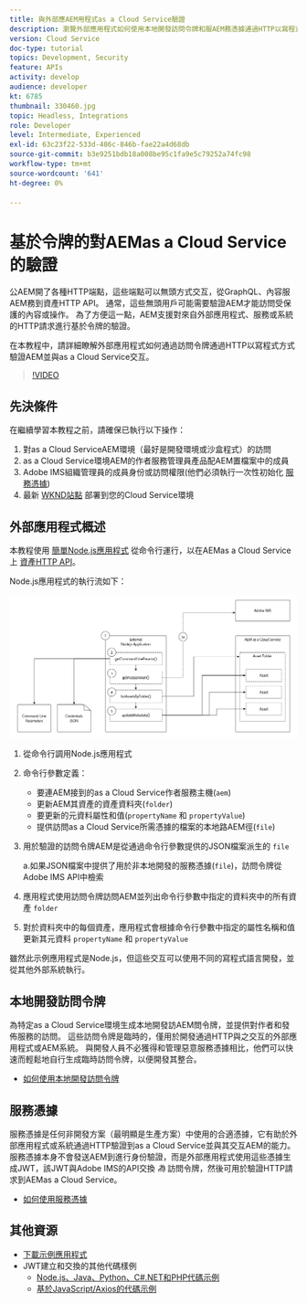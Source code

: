 ```yaml
---
title: 與外部應AEM用程式as a Cloud Service驗證
description: 瀏覽外部應用程式如何使用本地開發訪問令牌和服AEM務憑據通過HTTP以寫程式方式驗證as a Cloud Service並與其交互。
version: Cloud Service
doc-type: tutorial
topics: Development, Security
feature: APIs
activity: develop
audience: developer
kt: 6785
thumbnail: 330460.jpg
topic: Headless, Integrations
role: Developer
level: Intermediate, Experienced
exl-id: 63c23f22-533d-486c-846b-fae22a4d68db
source-git-commit: b3e9251bdb18a008be95c1fa9e5c79252a74fc98
workflow-type: tm+mt
source-wordcount: '641'
ht-degree: 0%

---
```


# 基於令牌的對AEMas a Cloud Service的驗證

公AEM開了各種HTTP端點，這些端點可以無頭方式交互，從GraphQL、內容服AEM務到資產HTTP API。 通常，這些無頭用戶可能需要驗證AEM才能訪問受保護的內容或操作。 為了方便這一點，AEM支援對來自外部應用程式、服務或系統的HTTP請求進行基於令牌的驗證。

在本教程中，請詳細瞭解外部應用程式如何通過訪問令牌通過HTTP以寫程式方式驗證AEM並與as a Cloud Service交互。

>[!VIDEO](https://video.tv.adobe.com/v/330460?quality=12&learn=on)

## 先決條件

在繼續學習本教程之前，請確保已執行以下操作：

1. 對as a Cloud ServiceAEM環境（最好是開發環境或沙盒程式）的訪問
1. as a Cloud Service環境AEM的作者服務管理員產品配AEM置檔案中的成員
1. Adobe IMS組織管理員的成員身份或訪問權限(他們必須執行一次性初始化 [服務憑據](./service-credentials.md))
1. 最新 [WKND站點](https://github.com/adobe/aem-guides-wknd) 部署到您的Cloud Service環境

## 外部應用程式概述

本教程使用 [簡單Node.js應用程式](./assets/aem-guides_token-authentication-external-application.zip) 從命令行運行，以在AEMas a Cloud Service上 [資產HTTP API](https://experienceleague.adobe.com/docs/experience-manager-cloud-service/assets/admin/mac-api-assets.html)。

Node.js應用程式的執行流如下：

![外部應用程式](./assets/overview/external-application.png)

1. 從命令行調用Node.js應用程式
1. 命令行參數定義：
   + 要連AEM接到的as a Cloud Service作者服務主機(`aem`)
   + 更新AEM其資產的資產資料夾(`folder`)
   + 要更新的元資料屬性和值(`propertyName` 和 `propertyValue`)
   + 提供訪問as a Cloud Service所需憑據的檔案的本地路AEM徑(`file`)
1. 用於驗證的訪問令牌AEM是從通過命令行參數提供的JSON檔案派生的 `file`

   a.如果JSON檔案中提供了用於非本地開發的服務憑據(`file`)，訪問令牌從Adobe IMS API中檢索
1. 應用程式使用訪問令牌訪問AEM並列出命令行參數中指定的資料夾中的所有資產 `folder`
1. 對於資料夾中的每個資產，應用程式會根據命令行參數中指定的屬性名稱和值更新其元資料 `propertyName` 和 `propertyValue`

雖然此示例應用程式是Node.js，但這些交互可以使用不同的寫程式語言開發，並從其他外部系統執行。

## 本地開發訪問令牌

為特定as a Cloud Service環境生成本地開發訪AEM問令牌，並提供對作者和發佈服務的訪問。  這些訪問令牌是臨時的，僅用於開發通過HTTP與之交互的外部應用程式或AEM系統。 與開發人員不必獲得和管理惡意服務憑據相比，他們可以快速而輕鬆地自行生成臨時訪問令牌，以便開發其整合。

+ [如何使用本地開發訪問令牌](./local-development-access-token.md)

## 服務憑據

服務憑據是任何非開發方案（最明顯是生產方案）中使用的合適憑據，它有助於外部應用程式或系統通過HTTP驗證到as a Cloud Service並與其交互AEM的能力。 服務憑據本身不會發送AEM到進行身份驗證，而是外部應用程式使用這些憑據生成JWT，該JWT與Adobe IMS的API交換 _為_ 訪問令牌，然後可用於驗證HTTP請求到AEMas a Cloud Service。

+ [如何使用服務憑據](./service-credentials.md)

## 其他資源

+ [下載示例應用程式](./assets/aem-guides_token-authentication-external-application.zip)
+ JWT建立和交換的其他代碼樣例
   + [Node.js、Java、Python、C#.NET和PHP代碼示例](https://developer.adobe.com/developer-console/docs/guides/authentication/JWT/samples/)
   + [基於JavaScript/Axios的代碼示例](https://github.com/adobe/aemcs-api-client-lib)
